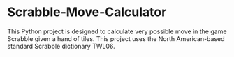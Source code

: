 # Scrabble-Move-Calculator
This Python project is designed to calculate very possible move in the game Scrabble given a hand of tiles. This project uses the North American-based standard Scrabble dictionary TWL06. 

